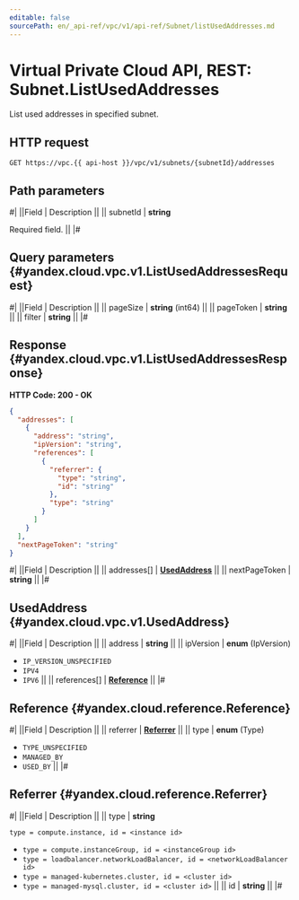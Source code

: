 ```yaml
---
editable: false
sourcePath: en/_api-ref/vpc/v1/api-ref/Subnet/listUsedAddresses.md
---
```


# Virtual Private Cloud API, REST: Subnet.ListUsedAddresses

List used addresses in specified subnet.

## HTTP request

```
GET https://vpc.{{ api-host }}/vpc/v1/subnets/{subnetId}/addresses
```

## Path parameters

#|
||Field | Description ||
|| subnetId | **string**

Required field.  ||
|#

## Query parameters {#yandex.cloud.vpc.v1.ListUsedAddressesRequest}

#|
||Field | Description ||
|| pageSize | **string** (int64) ||
|| pageToken | **string** ||
|| filter | **string** ||
|#

## Response {#yandex.cloud.vpc.v1.ListUsedAddressesResponse}

**HTTP Code: 200 - OK**

```json
{
  "addresses": [
    {
      "address": "string",
      "ipVersion": "string",
      "references": [
        {
          "referrer": {
            "type": "string",
            "id": "string"
          },
          "type": "string"
        }
      ]
    }
  ],
  "nextPageToken": "string"
}
```

#|
||Field | Description ||
|| addresses[] | **[UsedAddress](#yandex.cloud.vpc.v1.UsedAddress)** ||
|| nextPageToken | **string** ||
|#

## UsedAddress {#yandex.cloud.vpc.v1.UsedAddress}

#|
||Field | Description ||
|| address | **string** ||
|| ipVersion | **enum** (IpVersion)

- `IP_VERSION_UNSPECIFIED`
- `IPV4`
- `IPV6` ||
|| references[] | **[Reference](#yandex.cloud.reference.Reference)** ||
|#

## Reference {#yandex.cloud.reference.Reference}

#|
||Field | Description ||
|| referrer | **[Referrer](#yandex.cloud.reference.Referrer)** ||
|| type | **enum** (Type)

- `TYPE_UNSPECIFIED`
- `MANAGED_BY`
- `USED_BY` ||
|#

## Referrer {#yandex.cloud.reference.Referrer}

#|
||Field | Description ||
|| type | **string**

`type = compute.instance, id = <instance id>`
* `type = compute.instanceGroup, id = <instanceGroup id>`
* `type = loadbalancer.networkLoadBalancer, id = <networkLoadBalancer id>`
* `type = managed-kubernetes.cluster, id = <cluster id>`
* `type = managed-mysql.cluster, id = <cluster id>` ||
|| id | **string** ||
|#
